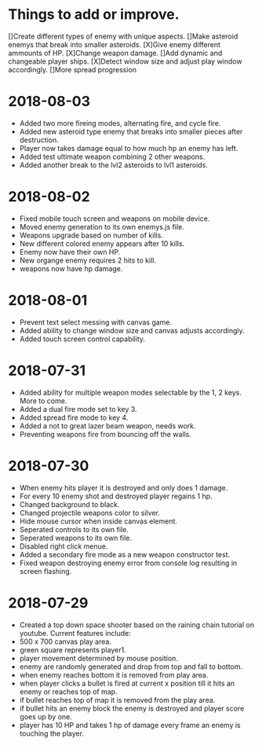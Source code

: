 # Things to add or improve.
[]Create different types of enemy with unique aspects.
[]Make asteroid enemys that break into smaller asteroids.
[X]Give enemy different ammounts of HP.
[X]Change weapon damage.
[]Add dynamic and changeable player ships.
[X]Detect window size and adjust play window accordingly.
[]More spread progression

# 2018-08-03
- Added two more fireing modes, alternating fire, and cycle fire.
- Added new asteroid type enemy that breaks into smaller pieces after destruction.
- Player now takes damage equal to how much hp an enemy has left.
- Added test ultimate weapon combining 2 other weapons.
- Added another break to the lvl2 asteroids to lvl1 asteroids.

# 2018-08-02
- Fixed mobile touch screen and weapons on mobile device.
- Moved enemy generation to its own enemys.js file.
- Weapons upgrade based on number of kills.
- New different colored enemy appears after 10 kills.
- Enemy now have their own HP.
- New organge enemy requires 2 hits to kill.
- weapons now have hp damage.

# 2018-08-01
- Prevent text select messing with canvas game.
- Added ability to change window size and canvas adjusts accordingly.
- Added touch screen control capability.

# 2018-07-31
- Added ability for multiple weapon modes selectable by the 1, 2 keys.  More to come.
- Added a dual fire mode set to key 3.
- Added spread fire mode to key 4.
- Added a not to great lazer beam weapon, needs work.
- Preventing weapons fire from bouncing off the walls.

# 2018-07-30
- When enemy hits player it is destroyed and only does 1 damage.
- For every 10 enemy shot and destroyed player regains 1 hp.
- Changed background to black.
- Changed projectile weapons color to silver.
- Hide mouse cursor when inside canvas element.
- Seperated controls to its own file.
- Seperated weapons to its own file.
- Disabled right click menue.
- Added a secondary fire mode as a new weapon constructor test.
- Fixed weapon destroying enemy error from console log resulting in screen flashing.

# 2018-07-29
- Created a top down space shooter based on the raining chain tutorial on youtube.  Current features include:
- 500 x 700 canvas play area.
- green square represents player1.
- player movement determined by mouse position.
- enemy are randomly generated and drop from top and fall to bottom.
- when enemy reaches bottom it is removed from play area.
- when player clicks a bullet is fired at current x position till it hits an enemy or reaches top of map.
- if bullet reaches top of map it is removed from the play area.
- if bullet hits an enemy block the enemy is destroyed and player score goes up by one.
- player has 10 HP and takes 1 hp of damage every frame an enemy is touching the player.